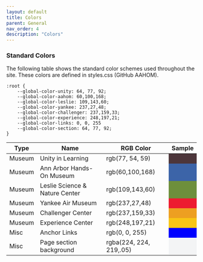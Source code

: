 ```yaml
---
layout: default
title: Colors
parent: General
nav_order: 4
description: "Colors"
---
```


### Standard Colors
The following table shows the standard color schemes used throughout the site.   These colors are defined in styles.css (GitHub AAHOM).  

```
:root { 
    --global-color-unity: 64, 77, 92;
    --global-color-aahom: 60,100,168;
    --global-color-leslie: 109,143,60;
    --global-color-yankee: 237,27,48;
    --global-color-challenger: 237,159,33;
    --global-color-experience: 248,197,21;
    --global-color-links: 0, 0, 255
    --global-color-section: 64, 77, 92;
}
```

<style>
:root { 
	--global-color-unity: 77, 54, 59;
	--global-color-aahom: 60,100,168;
	--global-color-leslie: 109,143,60;
	--global-color-yankee: 237,27,48;
	--global-color-challenger: 237,159,33;
	--global-color-experience: 248,197,21;
	--global-color-links: 0, 0, 255;
	--global-color-section: 64, 77, 92;
}
/*
table.minimal {
	min-width:  unset;
	width:  auto;
}
div.table-wrapper {
	max-width:  unset;
	width:  auto;
	box-shadow:  unset;
}
*/
</style>

<table class="minimal">
   <thead>
      <tr class="tableTop">
      	<th style="width: 30px;">Type</th>
         <th>Name</th>
         <th>RGB Color</th>
         <th>Sample</th>
      </tr>
   </thead>
   <tbody>
   		<tr>
   		 <td>Museum</td>
         <td>Unity in Learning</td>
         <td>rgb(77, 54, 59)</td>
         <td style="width:40px;background-color: rgb(var(--global-color-unity));">&nbsp;</td>
      </tr>
      <tr>
      	<td>Museum</td>
         <td>Ann Arbor Hands-On Museum</td>
         <td>rgb(60,100,168)</td>
         <td style="width:40px;background-color: rgb(var(--global-color-aahom));">&nbsp;</td>
      </tr>
      <tr>
      	<td>Museum</td>
         <td>Leslie Science & Nature Center</td>
         <td>rgb(109,143,60)</td>
         <td style="width:40px;background-color: rgb(var(--global-color-leslie));">&nbsp;</td>
      </tr>
      <tr>
      	<td>Museum</td>
         <td>Yankee Air Museum</td>
         <td>rgb(237,27,48)</td>
         <td style="width:40px;background-color: rgb(var(--global-color-yankee));">&nbsp;</td>
      </tr>
      <tr>
      	<td>Museum</td>
         <td>Challenger Center</td>
         <td>rgb(237,159,33)</td>
         <td style="width:40px;background-color: rgb(var(--global-color-challenger));">&nbsp;</td>
      </tr>
      <tr>
      	<td>Museum</td>
         <td>Experience Center</td>
         <td>rgb(248,197,21)</td>
         <td style="width:40px;background-color: rgb(var(--global-color-experience));">&nbsp;</td>
      </tr>
      <tr>
      	<td>Misc</td>
         <td>Anchor Links</td>
         <td>rgb(0, 0, 255)</td>
         <td style="width:40px;background-color: rgb(var(--global-color-links));">&nbsp;</td>
      </tr>
      <tr>
      	<td>Misc</td>
         <td>Page section background</td>
         <td>rgba(224, 224, 219,.05)</td>
         <td style="width:40px;background-color: rgb(var(--global-color-section),.05);">&nbsp;</td>
      </tr>
   </tbody>
</table>